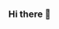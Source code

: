 ### Hi there 👋

<!--
**petroniobernardino/petroniobernardino** is a ✨ _special_ ✨ repository because its `README.md` (this file) appears on your GitHub profile.
My name is Petronio Bernardino. I am Brazilian and living in Portugal). I have a degree in computer science and a postgraduate degree in IT Management. My greatest work experience is in Business Intelligence, but I have already programmed a lot with ASP (Classic), PHP, HTML, JavaScript, CSS and several Databases.

Today I'm working with a tester(🔭), studying (🌱) a lot about automation and programming languages.

In my free time, I love being with my family and friends and having some more time, watching anime and series(📺).

Would you like to find me?

[![Blog Badge]
[![Youtube Badge]
[![Twitter Badge]
[![Linkedin Badge]
